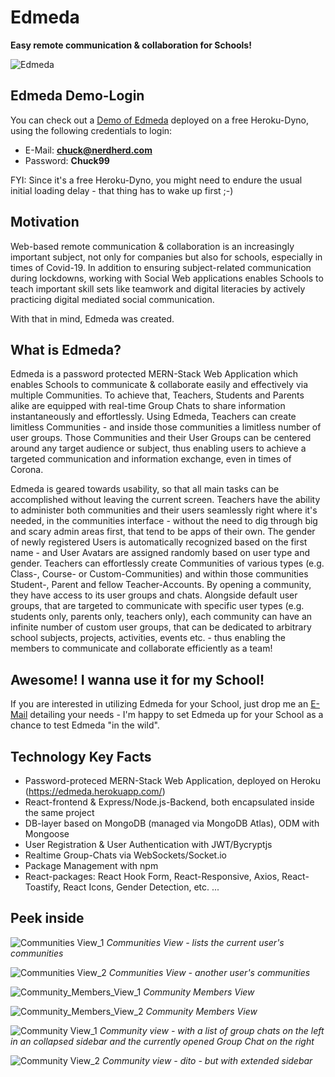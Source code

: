 # Edmeda

**Easy remote communication & collaboration for Schools!**

![Edmeda](https://user-images.githubusercontent.com/126368/141141252-f9a82e20-f22e-4ead-9b61-08e82b3bec2e.png)

## Edmeda Demo-Login

You can check out a [Demo of Edmeda](https://edmeda.herokuapp.com/) deployed on a free Heroku-Dyno, using the following credentials to login:

- E-Mail: **chuck@nerdherd.com**
- Password: **Chuck99**

FYI: Since it's a free Heroku-Dyno, you might need to endure the usual initial loading delay - that thing has to wake up first ;-)  

## Motivation

Web-based remote communication & collaboration is an increasingly important subject, not only for companies but also for schools, especially in times of Covid-19. In addition to ensuring subject-related communication during lockdowns, working with Social Web applications enables Schools to teach important skill sets like teamwork and digital literacies by actively practicing digital mediated social communication.  

With that in mind, Edmeda was created.

## What is Edmeda?

Edmeda is a password protected MERN-Stack Web Application which enables Schools to communicate & collaborate easily and effectively via multiple Communities. To achieve that, Teachers, Students and Parents alike are equipped with real-time Group Chats to share information instantaneously and effortlessly. Using Edmeda, Teachers can create limitless Communities - and inside those communities a limitless number of user groups. Those Communities and their User Groups can be centered around any target audience or subject, thus enabling users to achieve a targeted communication and information exchange, even in times of Corona.

Edmeda is geared towards usability, so that all main tasks can be accomplished without leaving the current screen. Teachers have the ability to administer both communities and their users seamlessly right where it's needed, in the communities interface - without the need to dig through big and scary admin areas first, that tend to be apps of their own. The gender of newly registered Users is automatically recognized based on the first name - and User Avatars are assigned randomly based on user type and gender. Teachers can effortlessly create Communities of various types (e.g. Class-, Course- or Custom-Communities) and within those communities Student-, Parent and fellow Teacher-Accounts. By opening a community, they have access to its user groups and chats. Alongside default user groups, that are targeted to communicate with specific user types (e.g. students only, parents only, teachers only), each community can have an infinite number of custom user groups, that can be dedicated to arbitrary school subjects, projects, activities, events etc. - thus enabling the members to communicate and collaborate efficiently as a team!

## Awesome! I wanna use it for my School!

If you are interested in utilizing Edmeda for your School, just drop me an [E-Mail](mailto:christian.daum@protonmail.com?subject=[Edmeda]) detailing your needs - I'm happy to set Edmeda up for your School as a chance to test Edmeda "in the wild".

## Technology Key Facts

- Password-proteced MERN-Stack Web Application, deployed on Heroku (https://edmeda.herokuapp.com/)
- React-frontend & Express/Node.js-Backend, both encapsulated inside the same project
- DB-layer based on MongoDB (managed via MongoDB Atlas), ODM with Mongoose
- User Registration & User Authentication with JWT/Bycryptjs
- Realtime Group-Chats via WebSockets/Socket.io
- Package Management with npm
- React-packages: React Hook Form, React-Responsive, Axios, React-Toastify, React Icons, Gender Detection, etc. ...

## Peek inside 

![Communities View_1](https://user-images.githubusercontent.com/126368/141141255-71854e50-0f54-4416-be34-b9e17e497fe9.png)
*Communities View - lists the current user's communities*

![Communities View_2](https://user-images.githubusercontent.com/126368/141147317-d40d6519-c597-4442-9903-0ea87b219724.png)
*Communities View - another user's communities*

![Community_Members_View_1](https://user-images.githubusercontent.com/126368/141141260-d4d03854-f7de-4ca5-a4bb-90a87fc06611.png)
*Community Members View*

![Community_Members_View_2](https://user-images.githubusercontent.com/126368/141141262-a652b0f2-cda7-4d9e-94e3-0019ef9f195c.png)
*Community Members View*

![Community View_1](https://user-images.githubusercontent.com/126368/141141263-27abf2b4-e192-48fa-a842-ffc6f0032230.png)
*Community view - with a list of group chats on the left in an collapsed sidebar and the currently opened Group Chat on the right*

![Community View_2](https://user-images.githubusercontent.com/126368/141141265-77490be3-a8ca-4592-bb84-4f74ef147a8d.png)
*Community view - dito - but with extended sidebar*
